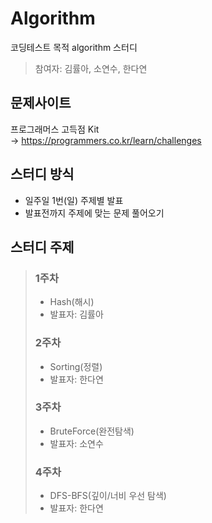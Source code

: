 # Algorithm
코딩테스트 목적 algorithm 스터디  
> 참여자: 김률아, 소연수, 한다연

## 문제사이트
프로그래머스 고득점 Kit  
-> https://programmers.co.kr/learn/challenges  


## 스터디 방식
* 일주일 1번(일) 주제별 발표  
* 발표전까지 주제에 맞는 문제 풀어오기

## 스터디 주제

> ### 1주차
> * Hash(해시)
> * 발표자: 김률아  
> ### 2주차
> * Sorting(정렬)
> * 발표자: 한다연  
> ### 3주차
> * BruteForce(완전탐색)
> * 발표자: 소연수  
> ### 4주차
> * DFS-BFS(깊이/너비 우선 탐색)
> * 발표자: 한다연  
